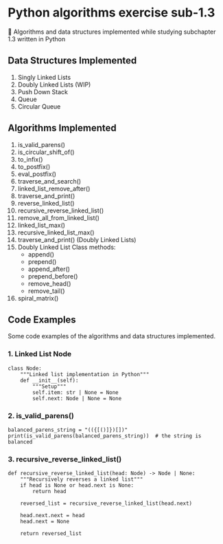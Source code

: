 # Python algorithms exercise sub-1.3
🐍 Algorithms and data structures implemented while studying subchapter 1.3 written in Python

## Data Structures Implemented
1. Singly Linked Lists
2. Doubly Linked Lists (WIP)
3. Push Down Stack
4. Queue
5. Circular Queue

## Algorithms Implemented
1. is_valid_parens()
2. is_circular_shift_of()
3. to_infix()
4. to_postfix()
5. eval_postfix()
6. traverse_and_search()
7. linked_list_remove_after()
8. traverse_and_print()
9. reverse_linked_list()
10. recursive_reverse_linked_list()
11. remove_all_from_linked_list()
12. linked_list_max()
13. recursive_linked_list_max()
14. traverse_and_print() (Doubly Linked Lists)
15. Doubly Linked List Class methods:
    - append()
    - prepend()
    - append_after()
    - prepend_before()
    - remove_head()
    - remove_tail()
 16. spiral_matrix()

## Code Examples
Some code examples of the algorithms and data structures implemented.  

### 1. Linked List Node
```python3
class Node:
    """Linked list implementation in Python"""
    def __init__(self):
        """Setup"""
        self.item: str | None = None
        self.next: Node | None = None
```

### 2. is_valid_parens()
```python3
balanced_parens_string = "(({[()]})[])"
print(is_valid_parens(balanced_parens_string))  # the string is balanced
```

### 3. recursive_reverse_linked_list()
```python3
def recursive_reverse_linked_list(head: Node) -> Node | None:
    """Recursively reverses a linked list"""
    if head is None or head.next is None:
        return head

    reversed_list = recursive_reverse_linked_list(head.next)

    head.next.next = head
    head.next = None

    return reversed_list
```
